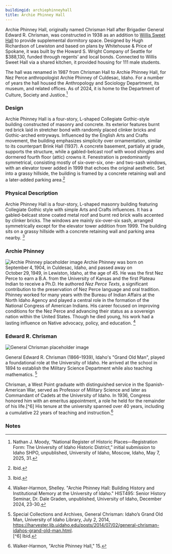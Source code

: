 ```yaml
---
buildingid: archiephinneyhall
title: Archie Phinney Hall
---
```


Archie Phinney Hall, originally named Chrisman Hall after Brigadier General Edward R. Chrisman, was constructed in 1938 as an addition to [Willis Sweet Hall](/digital/campus/buildings/carolryriebrinkhall) to provide supplemental dormitory space. 
Designed by Hugh Richardson of Lewiston and based on plans by Whitehouse & Price of Spokane, it was built by the Howard S. Wright Company of Seattle for $388,130, funded through regents’ and local bonds. 
Connected to Willis Sweet Hall via a shared kitchen, it provided housing for 111 male students.  

The hall was renamed in 1987 from Chrisman Hall to Archie Phinney Hall, for Nez Perce anthropologist Archie Phinney of Culdesac, Idaho. For a number of years the hall housed the Anthropology and Sociology Department, its museum, and related offices. 
As of 2024, it is home to the Department of Culture, Society and Justice.[^1]

### Design
Archie Phinney Hall is a four-story, L-shaped Collegiate Gothic-style building constructed of masonry and concrete. Its exterior features burnt red brick laid in stretcher bond with randomly placed clinker bricks and Gothic-arched entryways. Influenced by the English Arts and Crafts movement, the building emphasizes simplicity over ornamentation, similar to its counterpart Brink Hall (1937). A concrete basement, partially at grade, supports the structure, while a gabled-belcast roof with wood shingles and dormered fourth floor (attic) crowns it. Fenestration is predominantly symmetrical, consisting mostly of six-over-six, one- and two-sash windows, with an elevator tower added in 1999 that echoes the original aesthetic. Set into a grassy hillside, the building is framed by a concrete retaining wall and a later-added parking area.[^2]

### Physical Description

Archie Phinney Hall is a four-story, L-shaped masonry building featuring Collegiate Gothic style with simple Arts and Crafts influences. It has a gabled-belcast stone coated metal roof and burnt red brick walls accented by clinker bricks. The windows are mainly six-over-six sash, arranged symmetrically except for the elevator tower addition from 1999. The building sits on a grassy hillside with a concrete retaining wall and parking area nearby. [^3]  

### Archie Phinney 
![Archie Phinney placeholder image](https://images.squarespace-cdn.com/content/v1/5a3be988017db211a8409aea/1524861119483-AARYPJ1CNHCH2R8QVBBS/Archie+Phinney+38+1+fig+2.JPG?format=1500w)
  Archie Phinney was born on September 4, 1904, in Culdesac, Idaho, and passed away on October 29, 1949, in Lewiston, Idaho, at the age of 45. He was the first Nez Perce to earn a B.A. from the University of Kansas and the first Plateau Indian to receive a Ph.D. He authored *Nez Perce Texts*, a significant contribution to the preservation of Nez Perce language and oral tradition. Phinney worked for many years with the Bureau of Indian Affairs at the North Idaho Agency and played a central role in the formation of the National Congress of American Indians. His career focused on improving conditions for the Nez Perce and advancing their status as a sovereign nation within the United States. Though he died young, his work had a lasting influence on Native advocacy, policy, and education. [^4]

  ### Edward R. Chrisman  
  ![General Chrisman placeholder image](https://objects.lib.uidaho.edu/harvester/small/pg3-47n_sm.jpg)  

General Edward R. Chrisman (1866–1939), Idaho's "Grand Old Man", played a foundational role at the University of Idaho. He arrived at the school in 1894 to establish the Military Science Department while also teaching mathematics. [^5]

Chrisman, a West Point graduate with distinguished service in the Spanish-American War, served as Professor of Military Science and later as Commandant of Cadets at the University of Idaho. In 1936, Congress honored him with an emeritus appointment, a role he held for the remainder of his life.[^6] His tenure at the university spanned over 40 years, including a cumulative 22 years of teaching and instruction.[^7]   

### Notes 
[^1]:  Nathan J. Moody, “National Register of Historic Places—Registration Form: The University of Idaho Historic District,” initial submission to Idaho SHPO, unpublished, University of Idaho, Moscow, Idaho, May 7, 2025, 31.  
[^2]: Ibid.  
[^3]: Ibid.   
[^4]: Walker-Harmon, Shelley. "Archie Phinney Hall: Building History and Institutional Memory at the University of Idaho." HIST495: Senior History Seminar, Dr. Dale Graden, unpublished, University of Idaho, December 2024, 23-30.  
[^5]: Special Collections and Archives, General Chrisman: Idaho’s Grand Old Man, University of Idaho Library, July 2, 2014, https://harvester.lib.uidaho.edu/posts/2014/07/02/general-chrisman-idahos-grand-old-man.html.  
[^6] Ibid.    
[^7]: Walker-Harmon, "Archie Phinney Hall," 15.
 
